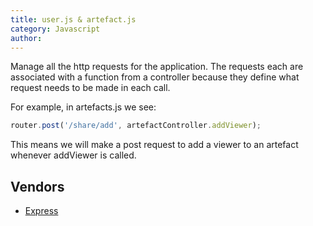 ```yaml
---
title: user.js & artefact.js
category: Javascript
author: 
---
```


Manage all the http requests for the application. The requests each are associated with a function from a controller because they define what request needs to be made in each call.

For example, in artefacts.js we see:

```javascript
router.post('/share/add', artefactController.addViewer);
```

This means we will make a post request to add a viewer to an artefact whenever addViewer is called.

## Vendors

* [Express](https://kanetesta.github.io/IT-Project/content/Javascript/express.html)
